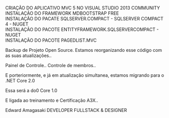 CRIAÇÃO DO APLICATIVO MVC 5 NO VISUAL STUDIO 2013 COMMUNITY<BR/>
INSTALAÇÃO DO FRAMEWORK MDBOOTSTRAP FREE<br/>
INSTALAÇÃO DO PACATE SQLSERVER.COMPACT - SQLSERVER COMPACT 4 - NUGET<BR/>
INSTALAÇÃO DO PACOTE ENTITYFRAMEWORK.SQLSERVERCOMPACT - NUGET<BR/>
INSTALAÇÃO DO PACOTE PAGEDLIST.MVC<BR/>

Backup de Projeto Open Source. Estamos reorganizando esse código com as suas atualizações..

Painel de Controle.. Controle de membros..

E porteriormente, e já em atualização simultanea, estamos migrando para o .NET Core 2.0

Essa será a do0 Core 1.0

E ligada ao treinamento e Certificação A3X..

Edward Amagasaki
DEVELOPER FULLSTACK & DESIGNER


